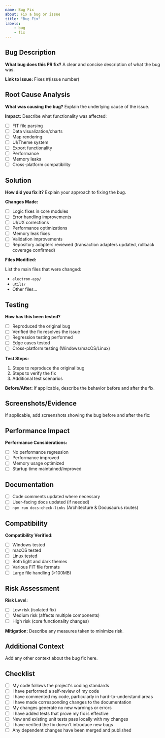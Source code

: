 ```yaml
---
name: Bug Fix
about: Fix a bug or issue
title: "Bug Fix"
labels:
	- bug
	- fix
---
```


## Bug Description

**What bug does this PR fix?**
A clear and concise description of what the bug was.

**Link to Issue:**
Fixes #(issue number)

## Root Cause Analysis

**What was causing the bug?**
Explain the underlying cause of the issue.

**Impact:**
Describe what functionality was affected:

- [ ] FIT file parsing
- [ ] Data visualization/charts
- [ ] Map rendering
- [ ] UI/Theme system
- [ ] Export functionality
- [ ] Performance
- [ ] Memory leaks
- [ ] Cross-platform compatibility

## Solution

**How did you fix it?**
Explain your approach to fixing the bug.

**Changes Made:**

- [ ] Logic fixes in core modules
- [ ] Error handling improvements
- [ ] UI/UX corrections
- [ ] Performance optimizations
- [ ] Memory leak fixes
- [ ] Validation improvements
- [ ] Repository adapters reviewed (transaction adapters updated, rollback coverage confirmed)

**Files Modified:**

List the main files that were changed:

- `electron-app/`
- `utils/`
- Other files...

## Testing

**How has this been tested?**

- [ ] Reproduced the original bug
- [ ] Verified the fix resolves the issue
- [ ] Regression testing performed
- [ ] Edge cases tested
- [ ] Cross-platform testing (Windows/macOS/Linux)

**Test Steps:**

1. Steps to reproduce the original bug
2. Steps to verify the fix
3. Additional test scenarios

**Before/After:**
If applicable, describe the behavior before and after the fix.

## Screenshots/Evidence

If applicable, add screenshots showing the bug before and after the fix:

## Performance Impact

**Performance Considerations:**

- [ ] No performance regression
- [ ] Performance improved
- [ ] Memory usage optimized
- [ ] Startup time maintained/improved

## Documentation

- [ ] Code comments updated where necessary
- [ ] User-facing docs updated (if needed)
- [ ] `npm run docs:check-links` (Architecture & Docusaurus routes)

## Compatibility

**Compatibility Verified:**

- [ ] Windows tested
- [ ] macOS tested
- [ ] Linux tested
- [ ] Both light and dark themes
- [ ] Various FIT file formats
- [ ] Large file handling (>100MB)

## Risk Assessment

**Risk Level:**

- [ ] Low risk (isolated fix)
- [ ] Medium risk (affects multiple components)
- [ ] High risk (core functionality changes)

**Mitigation:**
Describe any measures taken to minimize risk.

## Additional Context

Add any other context about the bug fix here.

## Checklist

- [ ] My code follows the project's coding standards
- [ ] I have performed a self-review of my code
- [ ] I have commented my code, particularly in hard-to-understand areas
- [ ] I have made corresponding changes to the documentation
- [ ] My changes generate no new warnings or errors
- [ ] I have added tests that prove my fix is effective
- [ ] New and existing unit tests pass locally with my changes
- [ ] I have verified the fix doesn't introduce new bugs
- [ ] Any dependent changes have been merged and published
